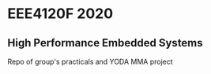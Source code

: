 # EEE4120F 2020
## High Performance Embedded Systems
Repo of group's practicals and YODA MMA project
